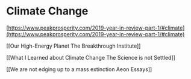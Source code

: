 # Climate Change

[https://www.peakprosperity.com/2019-year-in-review-part-1/#climate](https://www.peakprosperity.com/2019-year-in-review-part-1/#climate)

[[Our High-Energy Planet   The Breakthrough Institute]]

[[What I Learned about Climate Change  The Science is not Settled]]

[[We are not edging up to a mass extinction   Aeon Essays]]